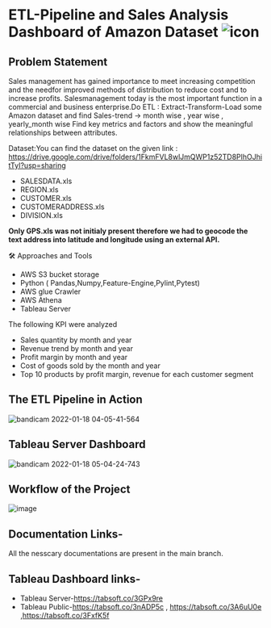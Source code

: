 # ETL-Pipeline and Sales Analysis Dashboard of Amazon Dataset ![icon](https://bit.ly/3A6I0ux)

## Problem Statement
Sales management has gained importance to meet increasing competition and the needfor improved methods of distribution to reduce cost and to increase profits. Salesmanagement today is the most important function in a commercial and business enterprise.Do ETL : Extract-Transform-Load some Amazon dataset and find  Sales-trend -> month wise , year wise , yearly_month wise Find key metrics and factors and show the meaningful relationships between attributes.

Dataset:You can find the dataset on the given link : https://drive.google.com/drive/folders/1FkmFVL8wlJmQWP1z52TD8PlhOJhitTyI?usp=sharing </br> 
* SALESDATA.xls
* REGION.xls
* CUSTOMER.xls
* CUSTOMERADDRESS.xls
* DIVISION.xls

**Only GPS.xls was not initialy present therefore we had to geocode the text address into latitude and longitude using an external API.**

🛠️ Approaches and Tools </br>

* AWS S3 bucket storage
* Python ( Pandas,Numpy,Feature-Engine,Pylint,Pytest)
* AWS glue Crawler
* AWS Athena
* Tableau Server

The following KPI were analyzed </br>
* Sales quantity by month and year 
* Revenue trend by month and year 
* Profit margin by month and year 
* Cost of goods sold by the month and year 
* Top 10 products by profit margin, revenue for each customer segment

## The ETL Pipeline in Action
![bandicam 2022-01-18 04-05-41-564](https://user-images.githubusercontent.com/77185203/149845626-321a35c4-5ca8-4b61-b0fc-d7f9a92e0097.gif) </br>

## Tableau Server Dashboard
![bandicam 2022-01-18 05-04-24-743](https://user-images.githubusercontent.com/77185203/149848075-f1ba30fd-c6be-4638-8665-feaa3d117931.gif)




## Workflow of the Project
![image](https://user-images.githubusercontent.com/77185203/149848749-dc168ace-1f58-4517-bba3-169c89f5cec2.png) </br>

## Documentation Links-
All the nesscary documentations are present in the main branch.

## Tableau Dashboard links-
* Tableau  Server-https://tabsoft.co/3GPx9re  
* Tableau Public-https://tabsoft.co/3nADP5c , https://tabsoft.co/3A6uU0e ,https://tabsoft.co/3FxfK5f

